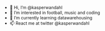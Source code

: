 - 👋 Hi, I’m @kasperwandahl
- 👀 I’m interested in football, music and coding
- 🌱 I’m currently learning datawarehousing
- 📫 React me at twitter @kasperwandahl

<!---
kasperwandahl/kasperwandahl is a ✨ special ✨ repository because its `README.md` (this file) appears on your GitHub profile.
You can click the Preview link to take a look at your changes.
--->
